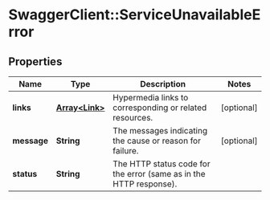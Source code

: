 # SwaggerClient::ServiceUnavailableError

## Properties
Name | Type | Description | Notes
------------ | ------------- | ------------- | -------------
**links** | [**Array&lt;Link&gt;**](Link.md) | Hypermedia links to corresponding or related resources. | [optional] 
**message** | **String** | The messages indicating the cause or reason for failure. | [optional] 
**status** | **String** | The HTTP status code for the error (same as in the HTTP response). | 

